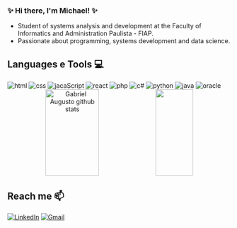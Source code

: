 ### ✨ Hi there, I'm Michael! ✨

- Student of systems analysis and development at the Faculty of Informatics and Administration Paulista - FIAP.
- Passionate about programming, systems development and data science.


## Languages e Tools 💻

<div style="display: inline">
  
  <img align="center" alt="html" src="https://img.shields.io/badge/HTML5-E34F26?style=for-the-badge&logo=html5&logoColor=white" />
  <img align="center" alt="css" src="https://img.shields.io/badge/CSS3-1572B6?style=for-the-badge&logo=css3&logoColor=white" />
  <img align="center" alt="jacaScript" src="https://img.shields.io/badge/JavaScript-F7DF1E?style=for-the-badge&logo=javascript&logoColor=black" />
  <img align="center" alt="react" src="https://img.shields.io/badge/React-20232A?style=for-the-badge&logo=react&logoColor=61DAFB" />
  <img align="center" alt="php" src="https://img.shields.io/badge/PHP-777BB4?style=for-the-badge&logo=php&logoColor=white" />
  <img align="center" alt="c#" src="https://img.shields.io/badge/C%23-239120?style=for-the-badge&logo=c-sharp&logoColor=white" />
  <img align="center" alt="python" src="https://img.shields.io/badge/Python-3776AB?style=for-the-badge&logo=python&logoColor=white" />
  <img align="center" alt="java" src="https://img.shields.io/badge/Java-ED8B00?style=for-the-badge&logo=openjdk&logoColor=white" />
  <img align="center" alt="oracle" src="https://img.shields.io/badge/Oracle-F80000?style=for-the-badge&logo=Oracle&logoColor=white" />
</div><br/>

<div align="center">  
  
  <img width="49%" height="195px" src="https://github-readme-stats.vercel.app/api?username=michaelbernardi&show_icons=true&count_private=true&hide_border=true&title_color=fff&icon_color=0077ff&text_color=c9d1d9&bg_color=0d1117" alt="Gabriel Augusto github stats" /> 
  <img width="41%" height="195px" src="https://github-readme-stats.vercel.app/api/top-langs/?username=michaelbernardi&layout=compact&hide_border=true&title_color=fff&text_color=fff&bg_color=0d1117" />
</div>

  ## Reach me 📫
  
<div> 
  
[![LinkedIn](https://img.shields.io/badge/LinkedIn-0077B5?style=for-the-badge&logo=linkedin&logoColor=white)](https://www.linkedin.com/in/michael-bernardi-silva/)
[![Gmail](https://img.shields.io/badge/-michaelbernardi.silva@gmail.com-D14836?style=for-the-badge&logo=gmail&logoColor=white&link=mailto:michaelbernardi.silva@gmail.com)](mailto:michaelbernardi.silva@gmail.com)
</div>
